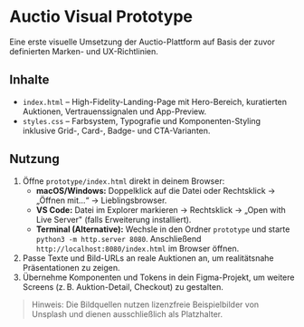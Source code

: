 # Auctio Visual Prototype

Eine erste visuelle Umsetzung der Auctio-Plattform auf Basis der zuvor definierten Marken- und UX-Richtlinien.

## Inhalte

- `index.html` – High-Fidelity-Landing-Page mit Hero-Bereich, kuratierten Auktionen, Vertrauenssignalen und App-Preview.
- `styles.css` – Farbsystem, Typografie und Komponenten-Styling inklusive Grid-, Card-, Badge- und CTA-Varianten.

## Nutzung

1. Öffne `prototype/index.html` direkt in deinem Browser:
   - **macOS/Windows:** Doppelklick auf die Datei oder Rechtsklick → „Öffnen mit…“ → Lieblingsbrowser.
   - **VS Code:** Datei im Explorer markieren → Rechtsklick → „Open with Live Server" (falls Erweiterung installiert).
   - **Terminal (Alternative):** Wechsle in den Ordner `prototype` und starte `python3 -m http.server 8080`. Anschließend `http://localhost:8080/index.html` im Browser öffnen.
2. Passe Texte und Bild-URLs an reale Auktionen an, um realitätsnahe Präsentationen zu zeigen.
3. Übernehme Komponenten und Tokens in dein Figma-Projekt, um weitere Screens (z. B. Auktion-Detail, Checkout) zu gestalten.

> Hinweis: Die Bildquellen nutzen lizenzfreie Beispielbilder von Unsplash und dienen ausschließlich als Platzhalter.
